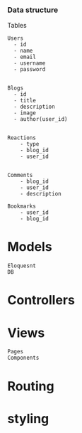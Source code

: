 ### Data structure

Tables

    Users
      - id
      - name
      - email
      - username
      - password


    Blogs
      - id
      - title
      - description
      - image
      - author(user_id)


    Reactions
        - type
        - blog_id
        - user_id


    Comments
        - blog_id
        - user_id
        - description

    Bookmarks
        - user_id
        - blog_id

# Models

    Eloquesnt
    DB

# Controllers

# Views

    Pages
    Components

# Routing

# styling
